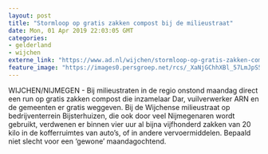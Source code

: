 ```yaml
---
layout: post
title: "Stormloop op gratis zakken compost bij de milieustraat"
date: Mon, 01 Apr 2019 22:03:05 GMT
categories: 
- gelderland 
- wijchen 
externe_link: "https://www.ad.nl/wijchen/stormloop-op-gratis-zakken-compost-bij-de-milieustraat~a56089c0/"
feature_image: "https://images0.persgroep.net/rcs/_XaNjGChhXBl_57LmJpS5TqU3vg/diocontent/144631421/_fitwidth/400/?appId=21791a8992982cd8da851550a453bd7f&quality=0.7"
---
```


WIJCHEN/NIJMEGEN - Bij milieustraten in de regio onstond maandag direct een run op gratis zakken compost die inzamelaar Dar, vuilverwerker ARN en de gemeenten er gratis weggeven. Bij de Wijchense milieustraat op bedrijventerrein Bijsterhuizen, die ook door veel Nijmegenaren wordt gebruikt, verdwenen er binnen vier uur al bijna vijfhonderd zakken van 20 kilo in de kofferruimtes van auto’s, of in andere vervoermiddelen. Bepaald niet slecht voor een ‘gewone’ maandagochtend.
